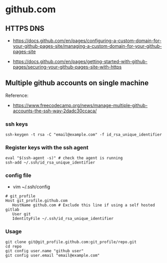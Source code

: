 # github.com

## HTTPS DNS
* https://docs.github.com/en/pages/configuring-a-custom-domain-for-your-github-pages-site/managing-a-custom-domain-for-your-github-pages-site

* https://docs.github.com/en/pages/getting-started-with-github-pages/securing-your-github-pages-site-with-https

## Multiple github accounts on single machine
Reference:  
* https://www.freecodecamp.org/news/manage-multiple-github-accounts-the-ssh-way-2dadc30ccaca/

### ssh keys
```
ssh-keygen -t rsa -C "email@example.com" -f id_rsa_unique_identifier
```

### Register keys with the ssh agent
```
eval "$(ssh-agent -s)" # check the agent is running
ssh-add ~/.ssh/id_rsa_unique_identifier
```

### config file
* vim ~/.ssh/config
```
# git_profile
Host git_profile.github.com
   HostName github.com # Exclude this line if using a self hosted gitlab
   User git
   IdentityFile ~/.ssh/id_rsa_unique_identifier
```

### Usage
```
git clone git@git_profile.github.com:git_profile/repo.git
cd repo
git config user.name "github user"
git config user.email "email@example.com"
```

